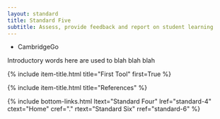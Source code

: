 ```yaml
---
layout: standard
title: Standard Five
subtitle: Assess, provide feedback and report on student learning
---
```


- CambridgeGo


Introductory words here are used to blah blah blah  

{% include item-title.html title="First Tool" first=True %}

{% include item-title.html title="References" %}  

{% include bottom-links.html ltext="Standard Four" lref="standard-4"  ctext="Home" cref="." rtext="Standard Six" rref="standard-6" %}
